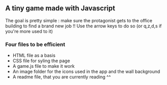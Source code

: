 ## A tiny game made with Javascript

The goal is pretty simple : make sure the protagonist gets to the office building to find a brand new job !! 
Use the arrow keys to do so (or q,z,d,s if you're more used to it)

### Four files to be efficient 
- HTML file as a basis
- CSS file for syling the page
- A game.js file to make it work
- An image folder for the icons used in the app and the wall background
- A readme file, that you are currently reading ^^ 